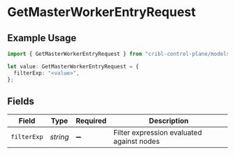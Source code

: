 # GetMasterWorkerEntryRequest

## Example Usage

```typescript
import { GetMasterWorkerEntryRequest } from "cribl-control-plane/models/operations";

let value: GetMasterWorkerEntryRequest = {
  filterExp: "<value>",
};
```

## Fields

| Field                                     | Type                                      | Required                                  | Description                               |
| ----------------------------------------- | ----------------------------------------- | ----------------------------------------- | ----------------------------------------- |
| `filterExp`                               | *string*                                  | :heavy_minus_sign:                        | Filter expression evaluated against nodes |